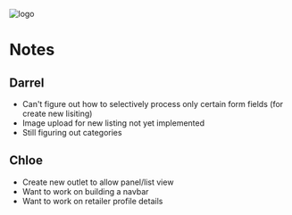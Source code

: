 ![logo](https://i.imgur.com/WtqFOwP.png)

# Notes

## Darrel
- Can't figure out how to selectively process only certain form fields (for create new lisiting)
- Image upload for new listing not yet implemented
- Still figuring out categories

## Chloe
- Create new outlet to allow panel/list view
- Want to work on building a navbar
- Want to work on retailer profile details
